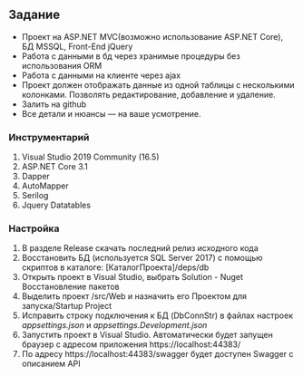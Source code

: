 ## Задание

* Проект на ASP.NET MVC(возможно использование ASP.NET Core), БД MSSQL, Front-End jQuery
* Работа с данными в бд через хранимые процедуры без использования ORM
* Работа с данными на клиенте через ajax
* Проект должен отображать данные из одной таблицы с несколькими колонками. 
  Позволять редактирование, добавление и удаление.
* Залить на github
* Все детали и нюансы — на ваше усмотрение.

### Инструментарий

1. Visual Studio 2019 Community (16.5)
2. ASP.NET Core 3.1
3. Dapper
4. AutoMapper
5. Serilog
6. Jquery Datatables

### Настройка

1. В разделе Release скачать последний релиз исходного кода
2. Восстановить БД (используется SQL Server 2017) с помощью скриптов в каталоге: [КаталогПроекта]/deps/db
3. Открыть проект в Visual Studio, выбрать Solution - Nuget Восстановление пакетов
4. Выделить проект /src/Web и назначить его Проектом для запуска/Startup Project
5. Исправить строку подключения к БД (DbConnStr) в файлах настроек *appsettings.json* и *appsettings.Development.json*
6. Запустить проект в Visual Studio. Автоматически будет запущен браузер с адресом приложения https://localhost:44383/
7. По адресу https://localhost:44383/swagger будет доступен Swagger с описанием API

